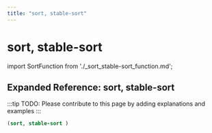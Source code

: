 ```yaml
---
title: "sort, stable-sort"
---
```


# sort, stable-sort

import SortFunction from './_sort_stable-sort_function.md';

<SortFunction />

## Expanded Reference: sort, stable-sort

:::tip
TODO: Please contribute to this page by adding explanations and examples
:::

```lisp
(sort, stable-sort )
```
